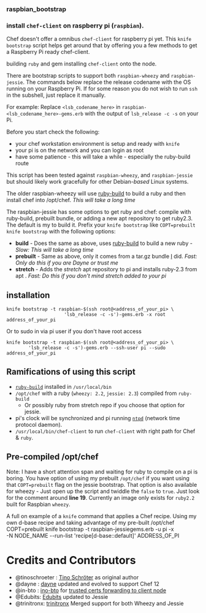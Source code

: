 ### raspbian_bootstrap ###

### install `chef-client` on raspberry pi (`raspbian`).

Chef doesn't offer a omnibus `chef-client` for raspberry pi yet.  This `knife bootstrap` script helps get around that by offering you a few methods to get a Raspberry Pi ready chef-client.

building `ruby` and gem installing `chef-client` onto the node.  

There are bootstrap scripts to support both `raspbian-wheezy` and `raspbian-jessie`. The commands below replace the release codename with the OS running on your Raspberry Pi. If for some reason you do not wish to run `ssh` in the subshell, just replace it manually.

For example: Replace `<lsb_codename_here>` in `raspbian-<lsb_codename_here>-gems.erb` with the output of `lsb_release -c -s` on your Pi.

Before you start check the following:

* your chef workstation environment is setup and ready with `knife`
* your pi is on the network and you can login as root
* have some patience - this will take a while - especially the ruby-build route

This script has been tested against `raspbian-wheezy`, and `raspbian-jessie` but should likely work gracefully for other Debian-*based* Linux systems.

The older raspbian-wheezy will use [ruby-build](https://github.com/rbenv/ruby-build) to build a ruby and then install chef into /opt/chef. _This will take a long time_

The raspbian-jessie has some options to get ruby and chef: compile with ruby-build, prebuilt bundle, or adding a new apt repository to get ruby2.3.  The default is my to build it.  Prefix your `knife bootstrap` like `COPT=prebuilt knife bootstrap` with the following options:

* **build**  - Does the same as above, uses [ruby-build](https://github.com/rbenv/ruby-build) to build a new ruby - _Slow: This will take a long time_
* **prebuilt** - Same as above, only it comes from a tar.gz bundle [I](http://github.com/dayne) did. _Fast: Only do this if you are Dayne or trust me_
* **stretch**  - Adds the *stretch* apt repository to pi and installs ruby-2.3 from apt . _Fast: Do this if you don't mind stretch added to your pi_

## installation ##

    knife bootstrap -t raspbian-$(ssh root@<address_of_your_pi> \ 
                         'lsb_release -c -s')-gems.erb -x root address_of_your_pi

Or to sudo in via pi user if you don't have root access

    knife bootstrap -t raspbian-$(ssh root@<address_of_your_pi> \
            'lsb_release -c -s')-gems.erb --ssh-user pi --sudo address_of_your_pi

## Ramifications of using this script ##

* [`ruby-build`](https://github.com/rbenv/ruby-build) installed in `/usr/local/bin`
* `/opt/chef` with a ruby (`wheezy: 2.2`, `jessie: 2.3`) compiled from `ruby-build`
  * Or possibly ruby from stretch repo if you choose that option for jessie.
* pi's clock will be synchronized and pi running [`ntpd`](http://doc.ntp.org/4.1.0/ntpd.htm) (network time protocol daemon).
* `/usr/local/bin/chef-client` to run `chef-client` with right path for Chef & `ruby`.

## Pre-compiled /opt/chef

Note: I have a short attention span and waiting for ruby to compile on a pi is boring. You have option of using my prebuilt `/opt/chef` if you want using that `COPT=prebuilt` flag on the jessie bootstrap.  That option is also available for wheezy - Just open up the script and twiddle the `false` to `true`. Just look for the comment around **line 19**. Currently an image only exists for `ruby2.2` built for Raspbian `wheezy`.

A full on example of a `knife` command that applies a Chef recipe. Using my own d-base recipe and taking advantage of my pre-built /opt/chef
    COPT=prebuilt knife bootstrap -t raspbian-jessiegems.erb -u pi -x \
                  -N NODE_NAME --run-list 'recipe[d-base::default]' ADDRESS_OF_PI


# Credits and Contributors

* @tinoschroeter : [Tino Schröter](https://github.com/tinoschroeter/raspbian_bootstrap) as original author
* @dayne : [dayne](http://dayne.broderson.org) updated and evolved to support Chef 12
* @in-bto : [ino-bto](https://github.com/ino-bto) for [trusted certs forwarding to client node](https://github.com/dayne/raspbian_bootstrap/pull/1)
* @Edubits: [Edubits](https://github.com/Edubits) updated to Jessie
* @trinitronx: [trinitronx](https://github.com/trinitronx) Merged support for both Wheezy and Jessie

